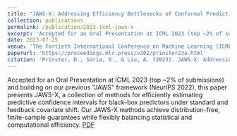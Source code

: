 ```yaml
---
title: "JAWS-X: Addressing Efficiency Bottlenecks of Conformal Prediction Under Standard and Feedback Covariate Shift"
collection: publications
permalink: /publication/2023-icml-jaws-x
excerpt: 'Accepted for an Oral Presentation at ICML 2023 (top ~2% of submissions) and building on our previous "JAWS" framework (NeurIPS 2022), this paper presents JAWS-X, a collection of methods for efficiently estimating predictive confidence intervals for black-box predictors under standard and feedback covariate shift. Our JAWS-X methods achieve distribution-free, finite-sample guarantees while flexibly balancing statistical and computational efficiency.'
date: 2023-07-25
venue: 'The Fortieth International Conference on Machine Learning (ICML)'
paperurl: 'https://proceedings.mlr.press/v202/prinster23a.html'
citation: 'Prinster, D., Saria, S., & Liu, A. (2023). JAWS-X: Addressing Efficiency Bottlenecks of Conformal Prediction Under Standard and Feedback Covariate Shift. In International Conference on Machine Learning. PMLR.'
---
```

Accepted for an Oral Presentation at ICML 2023 (top ~2% of submissions) and building on our previous "JAWS" framework (NeurIPS 2022), this paper presents JAWS-X, a collection of methods for efficiently estimating predictive confidence intervals for black-box predictors under standard and feedback covariate shift. Our JAWS-X methods achieve distribution-free, finite-sample guarantees while flexibly balancing statistical and computational efficiency.
[PDF](https://proceedings.mlr.press/v202/prinster23a/prinster23a.pdf)
